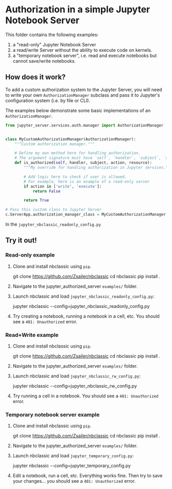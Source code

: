 # Authorization in a simple Jupyter Notebook Server

This folder contains the following examples:

1. a "read-only" Jupyter Notebook Server
2. a read/write Server without the ability to execute code on kernels.
3. a "temporary notebook server", i.e. read and execute notebooks but cannot save/write notebooks.

## How does it work?

To add a custom authorization system to the Jupyter Server, you will need to write your own `AuthorizationManager` subclass and pass it to Jupyter's configuration system (i.e. by file or CLI).

The examples below demonstrate some basic implementations of an `AuthorizationManager`.

```python
from jupyter_server.services.auth.manager import AuthorizationManager


class MyCustomAuthorizationManager(AuthorizationManager):
    """Custom authorization manager."""

    # Define my own method here for handling authorization.
    # The argument signature must have `self`, `handler`, `subject`, `action`, and `resource`.
    def is_authorized(self, handler, subject, action, resource):
        """My override for handling authorization in Jupyter services."""

        # Add logic here to check if user is allowed.
        # For example, here is an example of a read-only server
        if action in ['write', 'execute']:
            return False

        return True

# Pass this custom class to Jupyter Server
c.ServerApp.authorization_manager_class = MyCustomAuthorizationManager
```

In the `jupyter_nbclassic_readonly_config.py`

## Try it out!

### Read-only example

1. Clone and install nbclassic using `pip`.

   git clone https://github.com/Zsailer/nbclassic
   cd nbclassic
   pip install .

2. Navigate to the jupyter_authorized_server `examples/` folder.

3. Launch nbclassic and load `jupyter_nbclassic_readonly_config.py`:

   jupyter nbclassic --config=jupyter_nbclassic_readonly_config.py

4. Try creating a notebook, running a notebook in a cell, etc. You should see a `401: Unauthorized` error.

### Read+Write example

1. Clone and install nbclassic using `pip`.

   git clone https://github.com/Zsailer/nbclassic
   cd nbclassic
   pip install .

2. Navigate to the jupyter_authorized_server `examples/` folder.

3. Launch nbclassic and load `jupyter_nbclassic_rw_config.py`:

   jupyter nbclassic --config=jupyter_nbclassic_rw_config.py

4. Try running a cell in a notebook. You should see a `401: Unauthorized` error.

### Temporary notebook server example

1. Clone and install nbclassic using `pip`.

   git clone https://github.com/Zsailer/nbclassic
   cd nbclassic
   pip install .

2. Navigate to the jupyter_authorized_server `examples/` folder.

3. Launch nbclassic and load `jupyter_temporary_config.py`:

   jupyter nbclassic --config=jupyter_temporary_config.py

4. Edit a notebook, run a cell, etc. Everything works fine. Then try to save your changes... you should see a `401: Unauthorized` error.
